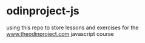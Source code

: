 # odinproject-js
using this repo to store lessons and exercises for the www.theodinproject.com javascript course
